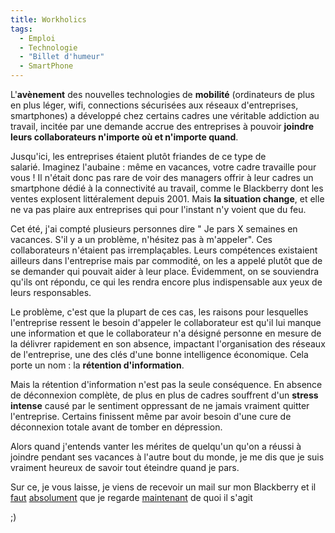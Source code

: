 ```yaml
---
title: Workholics
tags:
  - Emploi
  - Technologie
  - "Billet d'humeur"
  - SmartPhone
---
```


L'**avènement** des nouvelles technologies de **mobilité** (ordinateurs de plus
en plus léger, wifi, connections sécurisées aux réseaux d'entreprises,
smartphones) a développé chez certains cadres une véritable addiction au
travail, incitée par une demande accrue des entreprises à pouvoir **joindre
leurs collaborateurs n'importe où et n'importe quand**.

<!-- more -->

Jusqu'ici, les entreprises étaient plutôt friandes de ce type de
salarié. Imaginez l'aubaine&nbsp;: même en vacances, votre cadre travaille pour
vous&nbsp;! Il n'était donc pas rare de voir des managers offrir à leur cadres
un smartphone dédié à la connectivité au travail, comme le Blackberry dont les
ventes explosent littéralement depuis 2001\. Mais **la situation change**, et
elle ne va pas plaire aux entreprises qui pour l'instant n'y voient que du feu.

Cet été, j'ai compté plusieurs personnes dire " Je pars X semaines en vacances.
S'il y a un problème, n'hésitez pas à m'appeler". Ces collaborateurs n'étaient
pas irremplaçables. Leurs compétences existaient ailleurs dans l'entreprise mais
par commodité, on les a appelé plutôt que de se demander qui pouvait aider à
leur place. Évidemment, on se souviendra qu'ils ont répondu, ce qui les rendra
encore plus indispensable aux yeux de leurs responsables.

Le problème, c'est que la plupart de ces cas, les raisons pour lesquelles
l'entreprise ressent le besoin d'appeler le collaborateur est qu'il lui manque
une information et que le collaborateur n'a désigné personne en mesure de la
délivrer rapidement en son absence, impactant l'organisation des réseaux de
l'entreprise, une des clés d'une bonne intelligence économique. Cela porte un
nom&nbsp;: la **rétention d'information**.

Mais la rétention d'information n'est pas la seule conséquence. En absence de
déconnexion complète, de plus en plus de cadres souffrent d'un **stress
intense** causé par le sentiment oppressant de ne jamais vraiment quitter
l'entreprise. Certains finissent même par avoir besoin d'une cure de déconnexion
totale avant de tomber en dépression.

Alors quand j'entends vanter les mérites de quelqu'un qu'on a réussi à joindre
pendant ses vacances à l'autre bout du monde, je me dis que je suis vraiment
heureux de savoir tout éteindre quand je pars.

Sur ce, je vous laisse, je viens de recevoir un mail sur mon Blackberry et il
<span style="text-decoration: underline">faut</span>
<span style="text-decoration: underline">absolument</span> que je regarde
<span style="text-decoration: underline">maintenant</span> de quoi il s'agit

;)
